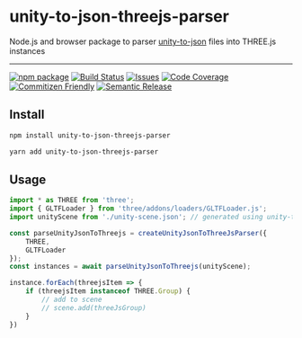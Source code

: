 # unity-to-json-threejs-parser

Node.js and browser package to parser [unity-to-json](https://github.com/filipemeneses/unity-to-json) files into THREE.js instances

---

[![npm package][npm-img]][npm-url]
[![Build Status][build-img]][build-url]
[![Issues][issues-img]][issues-url]
[![Code Coverage][codecov-img]][codecov-url]
[![Commitizen Friendly][commitizen-img]][commitizen-url]
[![Semantic Release][semantic-release-img]][semantic-release-url]


## Install

```bash
npm install unity-to-json-threejs-parser
```

```bash
yarn add unity-to-json-threejs-parser
```

## Usage

```js
import * as THREE from 'three';
import { GLTFLoader } from 'three/addons/loaders/GLTFLoader.js';
import unityScene from './unity-scene.json'; // generated using unity-to-json

const parseUnityJsonToThreejs = createUnityJsonToThreeJsParser({
    THREE,
    GLTFLoader
});
const instances = await parseUnityJsonToThreejs(unityScene);

instance.forEach(threejsItem => {
    if (threejsItem instanceof THREE.Group) {
        // add to scene
        // scene.add(threeJsGroup)
    }
})
```



[build-img]:https://github.com/filipemeneses/unity-to-json-threejs-parser/actions/workflows/release.yml/badge.svg
[build-url]:https://github.com/filipemeneses/unity-to-json-threejs-parser/actions/workflows/release.yml
[downloads-img]:https://img.shields.io/npm/dt/unity-to-json-threejs-parser
[npm-img]:https://img.shields.io/npm/v/unity-to-json-threejs-parser
[npm-url]:https://www.npmjs.com/package/unity-to-json-threejs-parser
[issues-img]:https://img.shields.io/github/issues/filipemeneses/unity-to-json-threejs-parser
[issues-url]:https://github.com/filipemeneses/unity-to-json-threejs-parser/issues
[codecov-img]:https://codecov.io/gh/filipemeneses/unity-to-json-threejs-parser/branch/main/graph/badge.svg
[codecov-url]:https://codecov.io/gh/filipemeneses/unity-to-json-threejs-parser
[semantic-release-img]:https://img.shields.io/badge/%20%20%F0%9F%93%A6%F0%9F%9A%80-semantic--release-e10079.svg
[semantic-release-url]:https://github.com/semantic-release/semantic-release
[commitizen-img]:https://img.shields.io/badge/commitizen-friendly-brightgreen.svg
[commitizen-url]:http://commitizen.github.io/cz-cli/
